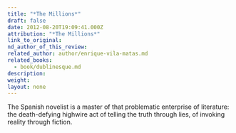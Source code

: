 ```yaml
---
title: "*The Millions*"
draft: false
date: 2012-08-20T19:09:41.000Z
attribution: "*The Millions*"
link_to_original:
nd_author_of_this_review:
related_author: author/enrique-vila-matas.md
related_books:
  - book/dublinesque.md
description:
weight:
layout: none
---
```

The Spanish novelist is a master of that problematic enterprise of literature: the death-defying highwire act of telling the truth through lies, of invoking reality through fiction.

